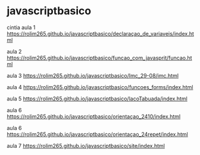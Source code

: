 # javascriptbasico
cintia
aula 1 https://rolim265.github.io/javascriptbasico/declaraçao_de_variaveis/index.html

aula 2 https://rolim265.github.io/javascriptbasico/funcao_com_javasprit/funcao.html

aula 3 https://rolim265.github.io/javascriptbasico/Imc_29-08/imc.html

aula 4 https://rolim265.github.io/javascriptbasico/funcoes_forms/index.html

aula 5 https://rolim265.github.io/javascriptbasico/lacoTabuada/index.html

aula 6 https://rolim265.github.io/javascriptbasico/orientaçao_2410/index.html

aula 6 https://rolim265.github.io/javascriptbasico/orientaçao_24repet/index.html

aula 7 https://rolim265.github.io/javascriptbasico/site/index.html
